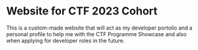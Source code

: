 # Website for CTF 2023 Cohort
This is a custom-made website that will act as my developer portolio and a personal profile to help me with the CTF Programme Showcase and also when applying for developer roles in the future.
